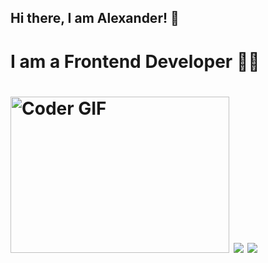<h2> Hi there, I am Alexander! 👋 <h2>
<h1>I am a Frontend Developer 👨‍💻 <h1>
<img alt="Coder GIF" height=250 width=350 src="https://thumbs.gfycat.com/EvilNextDevilfish-small.gif" />

<img src="https://github-readme-stats.vercel.app/api?username=Gryffindorcode&show_icons=true&theme=radical"/>

<img src="https://github-readme-stats.vercel.app/api/top-langs/?username=Gryffindorcode&layout=compact"/>

